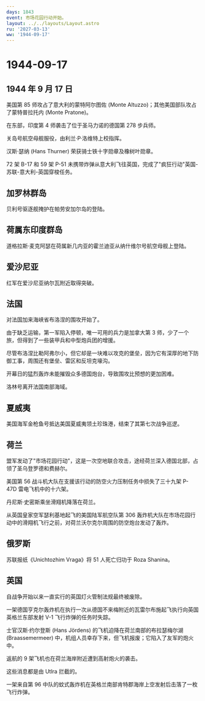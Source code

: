 ```yaml
---
days: 1843
event: 市场花园行动开始。
layout: ../../layouts/Layout.astro
ru: '2027-03-13'
ww: '1944-09-17'
---
```


# 1944-09-17

## 1944 年 9 月 17 日

美国第 85 师攻占了意大利的蒙特阿尔图佐 (Monte
Altuzzo)；其他美国部队攻占了蒙特普拉托内 (Monte Pratone)。

在东部，印度第 4 师袭击了位于圣马力诺的德国第 278 步兵师。

关岛号航空母舰服役，由利兰·P·洛维特上校指挥。

汉斯·瑟纳 (Hans Thurner) 荣获骑士铁十字勋章及橡树叶勋章。

72 架 B-17 和 59 架 P-51
未携带炸弹从意大利飞往英国，完成了"疯狂行动"英国-苏联-意大利-英国穿梭任务。

## 加罗林群岛

贝利号驱逐舰掩护在帕劳安加尔岛的登陆。

## 荷属东印度群岛

道格拉斯·麦克阿瑟在荷属新几内亚的霍兰迪亚从纳什维尔号航空母舰上登陆。

## 爱沙尼亚

红军在爱沙尼亚纳尔瓦附近取得突破。

## 法国

对法国加来海峡省布洛涅的围攻开始了。

由于缺乏运输，第一军陷入停顿，唯一可用的兵力是加拿大第 3
师，少了一个旅，但得到了一些装甲兵和中型炮兵团的增援。

尽管布洛涅比勒阿弗尔小，但它却是一块难以攻克的堡垒，因为它有深厚的地下防御工事，周围还有堡垒、雷区和反坦克壕沟。

开幕日的猛烈轰炸未能摧毁众多德国炮台，导致围攻比预想的更加困难。

洛林号离开法国南部海域。

## 夏威夷

美国海军金枪鱼号抵达美国夏威夷领土珍珠港，结束了其第七次战争巡逻。

## 荷兰

盟军发动了"市场花园行动"，这是一次空地联合攻击，途经荷兰深入德国北部，占领了圣乌登罗德和费赫尔。

美国第 56 战斗机大队在支援该行动的防空火力压制任务中损失了三十九架 P-47D
雷电飞机中的十六架。

丹尼斯·史密斯乘坐滑翔机降落在荷兰。

从英国皇家空军瑟利基地起飞的美国陆军航空队第 306
轰炸机大队在市场花园行动中的滑翔机飞行之前，对荷兰沃尔克尔周围的防空炮台发动了轰炸。

## 俄罗斯

苏联报纸《Unichtozhim Vraga》将 51 人死亡归功于 Roza Shanina。

## 英国

自战争开始以来一直实行的英国灯火管制法规最终被废除。

一架德国亨克尔轰炸机在执行一次从德国不来梅附近的瓦雷尔布施起飞执行向英国英格兰东部发射
V-1 飞行炸弹的任务时失踪。

士官汉斯·约尔登斯 (Hans Jördens) 的飞机迫降在荷兰南部的布拉瑟梅尔湖
(Braassemermeer)
中，机组人员幸存下来，但飞机报废；它陷入了友军的炮火中。

返航的 9 架飞机也在荷兰海岸附近遭到高射炮火的袭击。

这些消息都是由 Utlra 拦截的。

一架来自第 96
中队的蚊式轰炸机在英格兰南部肯特郡海岸上空发射后击落了一枚飞行炸弹。